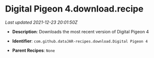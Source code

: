 # Digital Pigeon 4.download.recipe

_Last updated 2021-12-23 20:01:50Z_

- **Description**: Downloads the most recent version of Digital Pigeon 4

- **Identifier**: `com.github.dataJAR-recipes.download.Digital Pigeon 4`

- **Parent Recipes**: `None`
